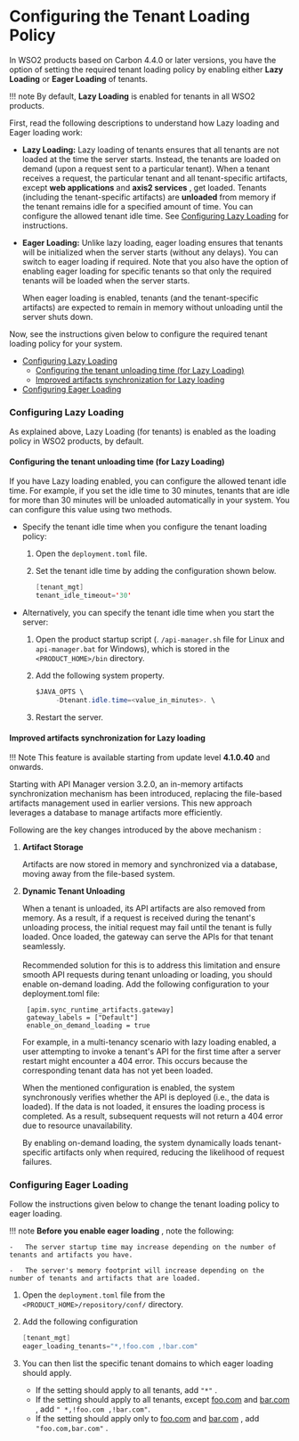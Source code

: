 # Configuring the Tenant Loading Policy

In WSO2 products based on Carbon 4.4.0 or later versions, you have the option of setting the required tenant loading policy by enabling either **Lazy Loading** or **Eager Loading** of tenants.

!!! note
    By default, **Lazy Loading** is enabled for tenants in all WSO2 products.


First, read the following descriptions to understand how Lazy loading and Eager loading work:

-   **Lazy Loading:** Lazy loading of tenants ensures that all tenants are not loaded at the time the server starts. Instead, the tenants are loaded on demand (upon a request sent to a particular tenant). When a tenant receives a request, the particular tenant and all tenant-specific artifacts, except **web applications** and **axis2 services** , get loaded.
    Tenants (including the tenant-specific artifacts) are **unloaded** from memory if the tenant remains idle for a specified amount of time. You can configure the allowed tenant idle time. See [Configuring Lazy Loading](#configuring-lazy-loading) for instructions.
-   **Eager Loading:** Unlike lazy loading, eager loading ensures that tenants will be initialized when the server starts (without any delays). You can switch to eager loading if required. Note that you also have the option of enabling eager loading for specific tenants so that only the required tenants will be loaded when the server starts. 

    When eager loading is enabled, tenants (and the tenant-specific artifacts) are expected to remain in memory without unloading until the server shuts down. 

Now, see the instructions given below to configure the required tenant loading policy for your system.

-   [Configuring Lazy Loading](#configuring-lazy-loading)
    -   [Configuring the tenant unloading time (for Lazy Loading)](#configuring-the-tenant-unloading-time-for-lazy-loading)
    -   [Improved artifacts synchronization for Lazy loading](#improved-artifacts-synchronization-for-lazy-loading)
-   [Configuring Eager Loading](#configuring-eager-loading)

### Configuring Lazy Loading

As explained above, Lazy Loading (for tenants) is enabled as the loading policy in WSO2 products, by default. 

#### Configuring the tenant unloading time (for Lazy Loading)

If you have Lazy loading enabled, you can configure the allowed tenant idle time. For example, if you set the idle time to 30 minutes, tenants that are idle for more than 30 minutes will be unloaded automatically in your system. You can configure this value using two methods.

-   Specify the tenant idle time when you configure the tenant loading policy:
    1.  Open the `deployment.toml` file.

    2.  Set the tenant idle time by adding the configuration shown below.

        ``` java
        [tenant_mgt]
        tenant_idle_timeout='30'
        ```

-   Alternatively, you can specify the tenant idle time when you start the server:

    1.  Open the product startup script (. `/api-manager.sh` file for Linux and `api-manager.bat` for Windows), which is stored in the `<PRODUCT_HOME>/bin` directory.
    2.  Add the following system property.

        ``` java
        $JAVA_OPTS \ 
             -Dtenant.idle.time=<value_in_minutes>. \
        ```

    3.  Restart the server.
    
#### Improved artifacts synchronization for Lazy loading

!!! Note
    This feature is available starting from update level **4.1.0.40** and onwards. 

Starting with API Manager version 3.2.0, an in-memory artifacts synchronization mechanism has been introduced, replacing the file-based artifacts management used in earlier versions. This new approach leverages a database to manage artifacts more efficiently.

Following are the key changes introduced by the above mechanism : 

1. **Artifact Storage**
        
    Artifacts are now stored in memory and synchronized via a database, moving away from the file-based system.</br>

2. **Dynamic Tenant Unloading**
     
    When a tenant is unloaded, its API artifacts are also removed from memory. As a result, if a request is received during the tenant's unloading process, the initial request may fail until the tenant is fully loaded. Once loaded, the gateway can serve the APIs for that tenant seamlessly. 
    </br></br>Recommended solution for this is to address this limitation and ensure smooth API requests during tenant unloading or loading, you should enable on-demand loading. Add the following configuration to your deployment.toml file:
        
        [apim.sync_runtime_artifacts.gateway]
        gateway_labels = ["Default"]
        enable_on_demand_loading = true
    
    For example, in a multi-tenancy scenario with lazy loading enabled, a user attempting to invoke a tenant's API for the first time after a server restart might encounter a 404 error. This occurs because the corresponding tenant data has not yet been loaded.
    
    When the mentioned configuration is enabled, the system synchronously verifies whether the API is deployed (i.e., the data is loaded). If the data is not loaded, it ensures the loading process is completed. As a result, subsequent requests will not return a 404 error due to resource unavailability.

    By enabling on-demand loading, the system dynamically loads tenant-specific artifacts only when required, reducing the likelihood of request failures.


### Configuring Eager Loading

Follow the instructions given below to change the tenant loading policy to eager loading.

!!! note 
    **Before you enable eager loading** , note the following:

    -   The server startup time may increase depending on the number of tenants and artifacts you have.

    -   The server's memory footprint will increase depending on the number of tenants and artifacts that are loaded.


1.  Open the `deployment.toml` file from the `<PRODUCT_HOME>/repository/conf/` directory.

2.  Add the following configuration

    ``` java
    [tenant_mgt]
    eager_loading_tenants="*,!foo.com ,!bar.com"
    ```

3.  You can then list the specific tenant domains to which eager loading should apply.
    -   If the setting should apply to all tenants, add `"*"` .
    -   If the setting should apply to all tenants, except [foo.com](http://foo.com/) and [bar.com](http://bar.com/) , add `" *,!foo.com ,!bar.com"`.
    -   If the setting should apply only to [foo.com](http://foo.com/) and [bar.com](http://bar.com/) , add `"foo.com,bar.com"` .



